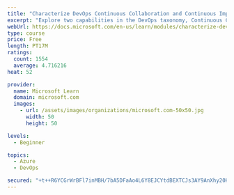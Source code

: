 ```yaml
---
title: "Characterize DevOps Continuous Collaboration and Continuous Improvement"
excerpt: "Explore two capabilities in the DevOps taxonomy, Continuous Collaboration and Continuous Improvement."
webUrl: https://docs.microsoft.com/en-us/learn/modules/characterize-devops-continous-collaboration-improvement/
type: course
price: Free
length: PT17M
ratings:
  count: 1554
  average: 4.716216
heat: 52

provider:
  name: Microsoft Learn
  domain: microsoft.com
  images:
    - url: /assets/images/organizations/microsoft.com-50x50.jpg
      width: 50
      height: 50

levels:
  - Beginner

topics:
  - Azure
  - DevOps

secured: "+t++R6YCGrWrBFl7inMBH/7bA5DFaAo4L6Y8EJCYtdBEXTCJs3AY9AnXhy20HQ300x62KFQiZAJmIuJzl+JCefWd8AU1+5d5GslNkKYUsXNzsNVUpQsD0f4eHTLUZT5rhQNF4+cthe1tttNzGoeIDUld1ywtgEvJzfQ2exH7ywVHp4ZB1L2atQtcWvr6XC1qDLBPd8VhCV0KGt+Uny+nLSsrHxx5n1Rgw/F7k0vsBgCDGIflTHSxJEpjluM9SuSj9VspKAiovoRGkfcf0mm7BtpfTP9Icl9W0W/LDfED+F9GdqHZ4cTqKpfmYs1ORMw6JFkxHoDLAft/iQ+G2TNYorBqXsAcFP7zyFpDTjsLPDru88WwboDyQ+tRYfDL8qy5jVjwvRgl8fwHfDIFo7/vc1B8h0znREBsq708zIW1C7A=;wp6iAIryo6Vw4jYC3dRzaQ=="
---
```


